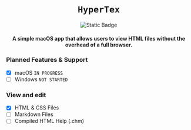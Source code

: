 <div align="center">


# `HyperTex`
![Static Badge](https://img.shields.io/badge/v1.0.0-BETA-orange)
#### A simple macOS app that allows users to view HTML files without the overhead of a full browser.
</div>

### Planned Features & Support

- [x] macOS  `IN PROGRESS`
- [ ] Windows  `NOT STARTED`

### View and edit
- [x] HTML & CSS Files
- [ ] Markdown Files
- [ ] Compiled HTML Help (.chm)
